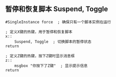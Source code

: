 ## 暂停和恢复脚本 Suspend, Toggle

```
#SingleInstance force  ; 确保只有一个脚本实例在运行

; 定义X键的热键，用于暂停和恢复脚本
x::
    Suspend, Toggle  ; 切换脚本的暂停状态
return

; 定义Z键的热键，按下Z键时显示消息框
z::
    msgbox "你按下了Z键"  ; 显示提示信息
return

```